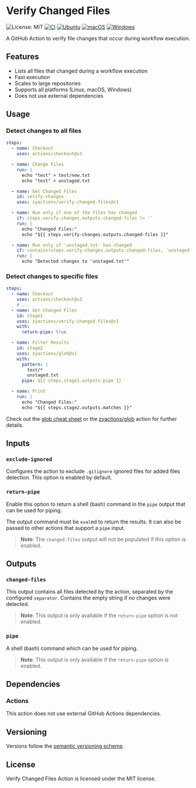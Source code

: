 # Verify Changed Files

![License: MIT][shield-license-mit]
[![CI][shield-ci]][workflow-ci]
[![Ubuntu][shield-platform-ubuntu]][job-runs-on]
[![macOS][shield-platform-macos]][job-runs-on]
[![Windows][shield-platform-windows]][job-runs-on]

A GitHub Action to verify file changes that occur during workflow execution.

## Features

- Lists all files that changed during a workflow execution
- Fast execution
- Scales to large repositories
- Supports all platforms (Linux, macOS, Windows)
- Does not use external dependencies

## Usage

### Detect changes to all files

```yaml
steps:
  - name: Checkout
    uses: actions/checkout@v3

  - name: Change Files
    run: |
      echo "test" > test/new.txt
      echo "test" > unstaged.txt

  - name: Get Changed Files
    id: verify-changes
    uses: zyactions/verify-changed-files@v1

  - name: Run only if one of the files has changed
    if: steps.verify-changes.outputs.changed-files != ''
    run: |
      echo "Changed Files:"
      echo "${{ steps.verify-changes.outputs.changed-files }}"

  - name: Run only if 'unstaged.txt' has changed
    if: contains(steps.verify-changes.outputs.changed-files, 'unstaged.txt')
    run: |
      echo "Detected changes to 'unstaged.txt'"
```

### Detect changes to specific files

```yaml
steps:
  - name: Checkout
    uses: actions/checkout@v3
    # ...
  - name: Get Changed Files
    id: stage1
    uses: zyactions/verify-changed-files@v1
    with:
      return-pipe: true

  - name: Filter Results
    id: stage2
    uses: zyactions/glob@v1
    with:
      pattern: |
        test/*
        unstaged.txt
      pipe: ${{ steps.stage1.outputs.pipe }}

  - name: Print
    run: |
      echo "Changed Files:"
      echo "${{ steps.stage2.outputs.matches }}"
```

Check out the [glob cheat sheet][glob-cheat-sheet] or the [zyactions/glob][zyactions-glob] action for further details.

## Inputs

### `exclude-ignored`

Configures the action to exclude `.gitignore` ignored files for added files detection. This option is enabled by default.

### `return-pipe`

Enable this option to return a shell (bash) command in the `pipe` output that can be used for piping.

The output command must be `eval`ed to return the results. It can also be passed to other actions that support a `pipe` input.

> **Note**: The `changed-files` output will not be populated if this option is enabled.

## Outputs

### `changed-files`

This output contains all files detected by the action, separated by the configured `separator`. Contains the empty string if no changes were detected.

> **Note**: This output is only available if the `return-pipe` option is not enabled.

### `pipe`

A shell (bash) command which can be used for piping.
      
> **Note**: This output is only available if the `return-pipe` option is enabled.

## Dependencies

### Actions

This action does not use external GitHub Actions dependencies.

## Versioning

Versions follow the [semantic versioning scheme][semver].

## License

Verify Changed Files Action is licensed under the MIT license.

[glob-cheat-sheet]: https://docs.github.com/en/actions/using-workflows/workflow-syntax-for-github-actions#filter-pattern-cheat-sheet
[job-runs-on]: https://docs.github.com/en/actions/reference/workflow-syntax-for-github-actions#jobsjob_idruns-on
[semver]: https://semver.org
[shield-license-mit]: https://img.shields.io/badge/License-MIT-blue.svg
[shield-ci]: https://github.com/zyactions/verify-changed-files/actions/workflows/ci.yml/badge.svg
[shield-platform-ubuntu]: https://img.shields.io/badge/Ubuntu-E95420?logo=ubuntu\&logoColor=white
[shield-platform-macos]: https://img.shields.io/badge/macOS-53C633?logo=apple\&logoColor=white
[shield-platform-windows]: https://img.shields.io/badge/Windows-0078D6?logo=windows\&logoColor=white
[workflow-ci]: https://github.com/zyactions/verify-changed-files/actions/workflows/ci.yml
[zyactions-glob]: https://github.com/zyactions/glob
